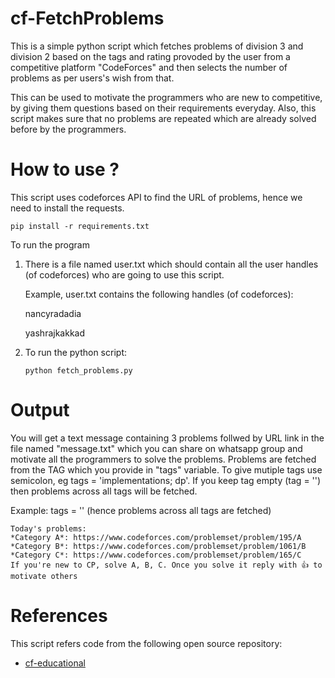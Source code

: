 # cf-FetchProblems

This is a simple python script which fetches problems of division 3 and division 2 based on the tags and rating provoded by the user from a competitive platform "CodeForces" and then selects the number of problems as per users's wish from that. 

This can be used to motivate the programmers who are new to competitive, by giving them questions based on their requirements everyday. Also, this script makes sure that no problems are repeated which are already solved before by the programmers.

# How to use ?

This script uses codeforces API to find the URL of problems, hence we need to install the requests.

```
pip install -r requirements.txt
```

To run the program

1. There is a file named user.txt which should contain all the user handles (of codeforces) who are going to use this script. 	

   Example, user.txt contains the following handles (of codeforces):

   nancyradadia

   yashrajkakkad

2. To run the python script:

   ```
   python fetch_problems.py
   ```

   

# Output

You will get a text message containing 3 problems follwed by URL link in the file named "message.txt" which you can share on whatsapp group and motivate all the programmers to solve the problems.
Problems are fetched from the TAG which you provide in "tags" variable. To give mutiple tags use semicolon, eg tags = 'implementations; dp'. If you keep tag empty (tag = '') then problems across all tags will be fetched.

Example: tags = '' (hence problems across all tags are fetched)

```
Today's problems: 
*Category A*: https://www.codeforces.com/problemset/problem/195/A
*Category B*: https://www.codeforces.com/problemset/problem/1061/B
*Category C*: https://www.codeforces.com/problemset/problem/165/C
If you're new to CP, solve A, B, C. Once you solve it reply with 👍 to motivate others
```

# References
This script refers code from the following open source repository:
+ [cf-educational](https://github.com/yashrajkakkad/cf-educational)

